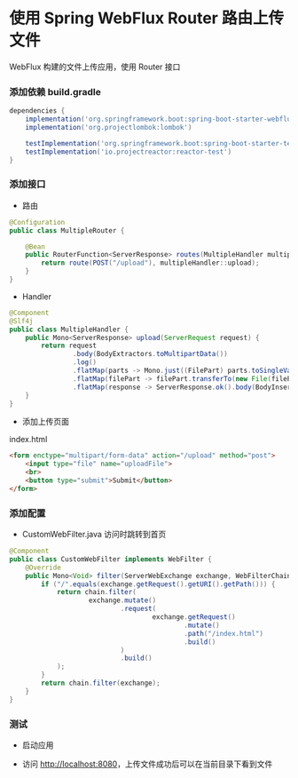 # 使用 Spring WebFlux Router 路由上传文件

WebFlux 构建的文件上传应用，使用 Router 接口

### 添加依赖 build.gradle 

```groovy
dependencies {
    implementation('org.springframework.boot:spring-boot-starter-webflux')
    implementation('org.projectlombok:lombok')

    testImplementation('org.springframework.boot:spring-boot-starter-test')
    testImplementation('io.projectreactor:reactor-test')
}
```

### 添加接口 

- 路由

```java
@Configuration
public class MultipleRouter {

    @Bean
    public RouterFunction<ServerResponse> routes(MultipleHandler multipleHandler) {
        return route(POST("/upload"), multipleHandler::upload);
    }
}

```

- Handler

```java
@Component
@Slf4j
public class MultipleHandler {
    public Mono<ServerResponse> upload(ServerRequest request) {
        return request
                .body(BodyExtractors.toMultipartData())
                .log()
                .flatMap(parts -> Mono.just((FilePart) parts.toSingleValueMap().get("uploadFile")))
                .flatMap(filePart -> filePart.transferTo(new File(filePart.filename())))
                .flatMap(response -> ServerResponse.ok().body(BodyInserters.fromObject("Upload success")));
    }
}
```

- 添加上传页面

index.html

```html
<form enctype="multipart/form-data" action="/upload" method="post">
    <input type="file" name="uploadFile">
    <br>
    <button type="submit">Submit</button>
</form>

```

### 添加配置

- CustomWebFilter.java 访问时跳转到首页

```java
@Component
public class CustomWebFilter implements WebFilter {
    @Override
    public Mono<Void> filter(ServerWebExchange exchange, WebFilterChain chain) {
        if ("/".equals(exchange.getRequest().getURI().getPath())) {
            return chain.filter(
                    exchange.mutate()
                            .request(
                                    exchange.getRequest()
                                            .mutate()
                                            .path("/index.html")
                                            .build()
                            )
                            .build()
            );
        }
        return chain.filter(exchange);
    }
}
```

### 测试

- 启动应用 

- 访问 [http://localhost:8080](http://localhost:8080)，上传文件成功后可以在当前目录下看到文件
